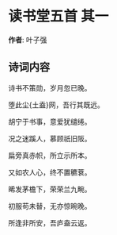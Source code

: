 # 读书堂五首  其一

**作者**: 叶子强

## 诗词内容

诗书不策勋，岁月忽已晚。

堕此尘{土盍}网，吾行其既远。

胡宁于书事，意爱犹缱绻。

况之迷蹊人，慕顾祇旧阪。

扁旁真赤帜，所立示所本。

又如农人心，终不置穮蔉。

晞发茅檐下，荣荣兰九畹。

初服苟未替，无亦惊晼晚。

所逢非所安，吾庐盍云返。

